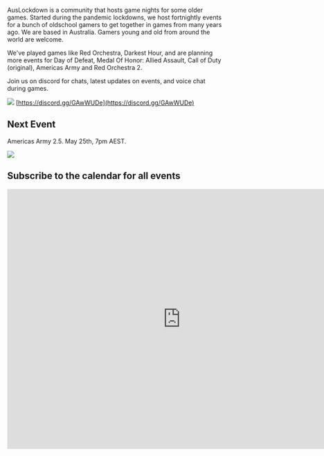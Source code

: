 AusLockdown is a community that hosts game nights for some older games. Started during the pandemic lockdowns, we host fortnightly events for a bunch of oldschool gamers to get together in games from many years ago. We are based in Australia. Gamers young and old from around the world are welcome.

We've played games like Red Orchestra, Darkest Hour, and are planning more events for Day of Defeat, Medal Of Honor: Allied Assault, Call of Duty (original), Americas Army and Red Orchestra 2.

Join us on discord for chats, latest updates on events, and voice chat during games. 

<a href="https://discord.gg/GAwWUDe"><img src="https://img.shields.io/badge/discord-join-7289DA.svg?logo=discord&longCache=true&style=flat" /></a> [https://discord.gg/GAwWUDe](https://discord.gg/GAwWUDe)
 
## Next Event
Americas Army 2.5. May 25th, 7pm AEST.

<a target="_blank" href="https://calendar.google.com/event?action=TEMPLATE&amp;tmeid=N3ZyMWgwdXBla2tiZWRkZmtldTF2cjd0YmUgNWdraTdsb2VjMmI3Y243N24zbzU2bmUzNGNAZw&amp;tmsrc=5gki7loec2b7cn77n3o56ne34c%40group.calendar.google.com"><img border="0" src="https://www.google.com/calendar/images/ext/gc_button1_en-GB.gif"></a>

## Subscribe to the calendar for all events
<iframe src="https://calendar.google.com/calendar/embed?src=5gki7loec2b7cn77n3o56ne34c%40group.calendar.google.com&ctz=Australia%2FSydney" style="border: 0" width="800" height="600" frameborder="0" scrolling="no"></iframe>



